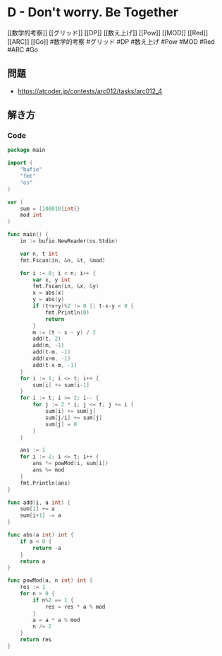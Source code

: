 # D - Don't worry. Be Together
[[数学的考察]] [[グリッド]] [[DP]] [[数え上げ]] [[Pow]] [[MOD]] [[Red]] [[ARC]] [[Go]]
#数学的考察 #グリッド #DP #数え上げ #Pow #MOD #Red #ARC #Go 

## 問題
- https://atcoder.jp/contests/arc012/tasks/arc012_4

## 解き方
### Code
```go
package main

import (
	"bufio"
	"fmt"
	"os"
)

var (
	sum = [100010]int{}
	mod int
)

func main() {
	in := bufio.NewReader(os.Stdin)

	var n, t int
	fmt.Fscan(in, &n, &t, &mod)

	for i := 0; i < n; i++ {
		var x, y int
		fmt.Fscan(in, &x, &y)
		x = abs(x)
		y = abs(y)
		if (t+x+y)%2 != 0 || t-x-y < 0 {
			fmt.Println(0)
			return
		}
		m := (t - x - y) / 2
		add(t, 2)
		add(m, -1)
		add(t-m, -1)
		add(x+m, -1)
		add(t-x-m, -1)
	}
	for i := 1; i <= t; i++ {
		sum[i] += sum[i-1]
	}
	for i := t; i >= 2; i-- {
		for j := 2 * i; j <= t; j += i {
			sum[i] += sum[j]
			sum[j/i] += sum[j]
			sum[j] = 0
		}
	}

	ans := 1
	for i := 2; i <= t; i++ {
		ans *= powMod(i, sum[i])
		ans %= mod
	}
	fmt.Println(ans)
}

func add(i, a int) {
	sum[1] += a
	sum[i+1] -= a
}

func abs(a int) int {
	if a < 0 {
		return -a
	}
	return a
}

func powMod(a, n int) int {
	res := 1
	for n > 0 {
		if n%2 == 1 {
			res = res * a % mod
		}
		a = a * a % mod
		n /= 2
	}
	return res
}
```